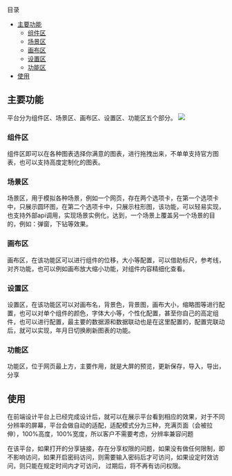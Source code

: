 <!-- START doctoc generated TOC please keep comment here to allow auto update -->
<!-- DON'T EDIT THIS SECTION, INSTEAD RE-RUN doctoc TO UPDATE -->
<div class="help-menu pos-f">目录</div>

- [主要功能](#%E4%B8%BB%E8%A6%81%E5%8A%9F%E8%83%BD)
  - [组件区](#%E7%BB%84%E4%BB%B6%E5%8C%BA)
  - [场景区](#%E5%9C%BA%E6%99%AF%E5%8C%BA)
  - [画布区](#%E7%94%BB%E5%B8%83%E5%8C%BA)
  - [设置区](#%E8%AE%BE%E7%BD%AE%E5%8C%BA)
  - [功能区](#%E5%8A%9F%E8%83%BD%E5%8C%BA)
- [使用](#%E4%BD%BF%E7%94%A8)

<!-- END doctoc generated TOC please keep comment here to allow auto update -->

## 主要功能
平台分为组件区、场景区、画布区、设置区、功能区五个部分。
![](/node/docs-static/Eslink-1.png)

### 组件区
组件区即可以在各种图表选择你满意的图表，进行拖拽出来，不单单支持官方图表，也可以支持高度定制化的图表。

### 场景区
场景区，用于模拟各种场景，例如一个网页，存在两个选项卡，在第一个选项卡中，只展示圆环图，在第二个选项卡中，只展示柱形图，该功能，可以轻易实现，也支持外部api调用，实现场景实例化，达到，一个场景上覆盖另一个场景的目的，例如：弹窗，下钻等效果。

### 画布区
画布区，在该功能区可以进行组件的位移，大小等配置，可以借助标尺，参考线，对齐功能，也可以例如画布放大缩小功能，对组件内容精细化查看。

### 设置区
设置区，在该功能区可以对画布名，背景色，背景图，画布大小，缩略图等进行配置，也可以对单个组件的颜色，字体大小等，个性化配置，甚至你自己的高定组件，也可以进行配置，最主要的数据源和数据联动也是在这里配置的，配置完联动后，就可以实现，年月日切换刷新图表的功能。

### 功能区
功能区，位于网页最上方，主要作用，就是大屏的预览，更新保存，导入，导出，分享

## 使用

在前端设计平台上已经完成设计后，就可以在展示平台看到相应的效果，对于不同分辨率的屏幕，平台会做自动的适配，适配模式分为三种，充满页面（会被拉伸），100%高度，100%宽度，所以客户不需要考虑，分辨率兼容问题

在该平台，如果打开的分享链接，存在分享权限的问题，如果没有做任何限制，即不影响访问，如果开启密码访问，则需要输入密码后才可访问，如果设定时效访问，则只能在规定时间内才可访问， 过期后，将不再有访问权限。
